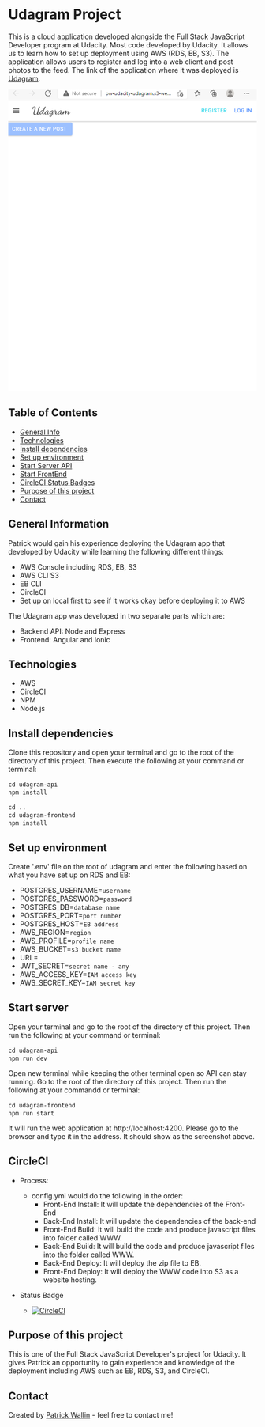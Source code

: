 # Udagram Project
This is a cloud application developed alongside the Full Stack JavaScript Developer program at Udacity. Most code developed by Udacity.  It allows us to learn how to set up deployment using AWS (RDS, EB, S3).  The application allows users to register and log into a web client and post photos to the feed.  The link of the application where it was deployed is [Udagram](http://pw-udacity-udagram.s3-website-us-west-1.amazonaws.com/).

![Screenshot](screenshots/udagram_in_browser_1.png)

## Table of Contents
* [General Info](#general-information)
* [Technologies](#technologies)
* [Install dependencies](#install-dependencies)
* [Set up environment](#set-up-environment)
* [Start Server API](#start-server-api)
* [Start FrontEnd](#start-frontend)
* [CircleCI Status Badges](#circleci-status-badges)
* [Purpose of this project](#purpose-of-this-project)
* [Contact](#contact)

## General Information
Patrick would gain his experience deploying the Udagram app that developed by Udacity while learning the following different things:
- AWS Console including RDS, EB, S3
- AWS CLI S3
- EB CLI
- CircleCI
- Set up on local first to see if it works okay before deploying it to AWS

The Udagram app was developed in two separate parts which are:
- Backend API: Node and Express
- Frontend: Angular and Ionic

## Technologies 
- AWS
- CircleCI
- NPM
- Node.js

## Install dependencies
Clone this repository and open your terminal and go to the root of the directory of this project.
Then execute the following at your command or terminal:
```
cd udagram-api
npm install
```
```
cd ..
cd udagram-frontend
npm install
```
## Set up environment
Create '.env' file on the root of udagram and enter the following based on what you have set up on RDS and EB:
- POSTGRES_USERNAME=`username`
- POSTGRES_PASSWORD=`password`
- POSTGRES_DB=`database name`
- POSTGRES_PORT=`port number`
- POSTGRES_HOST=`EB address`
- AWS_REGION=`region`
- AWS_PROFILE=`profile name`
- AWS_BUCKET=`s3 bucket name`
- URL=
- JWT_SECRET=`secret name - any`
- AWS_ACCESS_KEY=`IAM access key`
- AWS_SECRET_KEY=`IAM secret key`

## Start server
Open your terminal and go to the root of the directory of this project.
Then run the following at your command or terminal:
```
cd udagram-api
npm run dev
```
Open new terminal while keeping the other terminal open so API can stay running.
Go to the root of the directory of this project.
Then run the following at your commandd or terminal:
```
cd udagram-frontend
npm run start
```

It will run the web application at http://localhost:4200.  Please go to the browser and type it in the address. It should show as the screenshot above.

## CircleCI 
- Process:
    - config.yml would do the following in the order:
        - Front-End Install: It will update the dependencies of the Front-End
        - Back-End Install: It will update the dependencies of the back-end
        - Front-End Build: It will build the code and produce javascript files into folder called WWW.
        - Back-End Build: It will build the code and produce javascript files into the folder called WWW.
        - Back-End Deploy: It will deploy the zip file to EB.
        - Front-End Deploy: It will deploy the WWW code into S3 as a website hosting.
        

- Status Badge
    - [![CircleCI](https://circleci.com/gh/Patrick-Wallin/udacity-udagram.svg?style=svg)](<LINK>)

## Purpose of this project
This is one of the Full Stack JavaScript Developer's project for Udacity.  It gives Patrick an opportunity to gain experience and knowledge of the deployment including AWS such as EB, RDS, S3, and CircleCI.

## Contact
Created by [Patrick Wallin](https://www.linkedin.com/in/patrick-wallin) - feel free to contact me!
